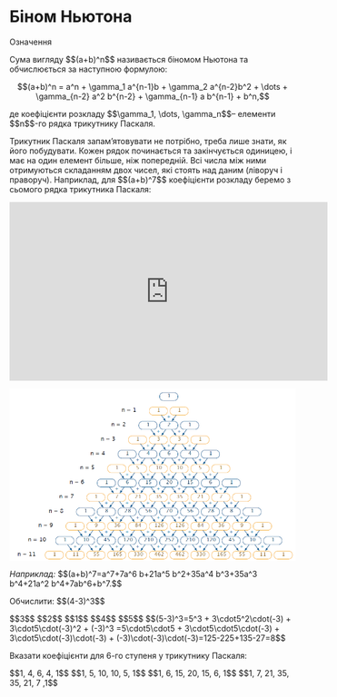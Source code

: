 # Біном Ньютона

<div class="space">
<div class="eoz-wrap">
<span class="eoz">Означення</span> 
<div class="eoz-text">
<p>Сума вигляду $$(a+b)^n$$ називається біномом Ньютона та обчислюється за наступною формулою:</p>
<p align="center">$$(a+b)^n = a^n + \gamma_1 a^{n-1}b + \gamma_2 a^{n-2}b^2 + \dots + \gamma_{n-2} a^2 b^{n-2} + \gamma_{n-1} a b^{n-1} + b^n,$$</p>
<p>де коефіцієнти розкладу $$\gamma_1, \dots, \gamma_n$$– елементи $$n$$-го рядка трикутнику Паскаля.</p>
</div>
</div>
</div>

<p>Трикутник Паскаля запам’ятовувати не потрібно, треба лише знати, як його побудувати. Кожен рядок починається та закінчується одиницею, і має на один елемент більше, ніж попередній. Всі числа між ними отримуються складанням двох чисел, які стоять над даним (ліворуч і праворуч). Наприклад, для  $$(a+b)^7$$ коефіцієнти розкладу беремо з сьомого рядка трикутника Паскаля:</p>

<div class="space">
</div>

<div class="fluidMedia">
<iframe align="center" width="560" height="315" src="https://www.youtube.com/embed/VgtTYaI_t28" frameborder="0" allowfullscreen></iframe>
</div>
<div class="popup">
</div>

<div class="space">
</div>

<div class="space"><p align="center"><img align="middle" class="image" src="../pics/m1_3_2.png"/></p></div>

<p><i>Наприклад:</i> $$(a+b)^7=a^7+7a^6 b+21a^5 b^2+35a^4 b^3+35a^3 b^4+21a^2 b^4+7ab^6+b^7.$$</p>

<div class="space"></div>

<quiz correctLabel="correct" incorrectLabel="incorrect" checkLabel="check">
    <question text="">
        <p>Обчислити: $$(4-3)^3$$</p>
        <answer>$$3$$</answer>
        <answer>$$2$$</answer>
        <answer correct>$$1$$</answer>
        <answer>$$4$$</answer>
        <answer>$$5$$</answer>
        <explanation>
        $$(5-3)^3=5^3 + 3\cdot5^2\cdot(-3) + 3\cdot5\cdot(-3)^2 + (-3)^3 =5\cdot5\cdot5 + 3\cdot5\cdot5\cdot(-3) + 3\cdot5\cdot(-3)\cdot(-3) + (-3)\cdot(-3)\cdot(-3)=125-225+135-27=8$$
        </explanation>
    </question>
    <question text="">
        <p>Вказати коефіцієнти для 6-го ступеня у трикутнику Паскаля:</p>
        <answer>$$1, 4, 6, 4, 1$$</answer>
        <answer>$$1, 5, 10, 10, 5, 1$$</answer>
        <answer correct>$$1, 6, 15, 20, 15, 6, 1$$</answer>
        <answer>$$1, 7, 21, 35, 35, 21, 7 ,1$$</answer>
    </question>
</quiz>